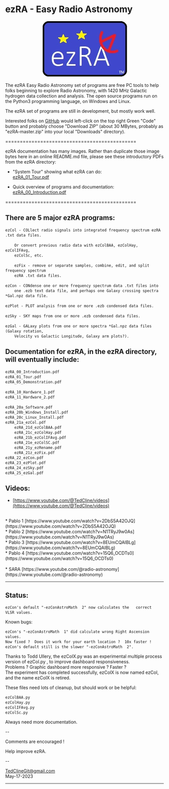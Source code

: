 # ezRA - Easy Radio Astronomy

<p align="center">
  <img src="/ezRA/ezRA_logo.jpg?raw=true" alt="ezRA_logo"/>
</p>

The ezRA Easy Radio Astronomy set of programs are free PC tools to help folks beginning to explore Radio Astronomy, with 
1420 MHz Galactic hydrogen data collection and analysis.
The open source programs run on the Python3 programming language, on Windows and Linux.

The ezRA set of programs are still in development, but mostly work well.

Interested folks on [GitHub](https://github.com/tedcline/ezRA)
would left-click on the top right Green "Code" button and probably choose "Download ZIP"
(about 30 MBytes, probably as "ezRA-master.zip" into your local "Downloads" directory).

=============================================

ezRA documentation has many images.
Rather than duplicate those image bytes here in an online README.md file,
please see these introductory PDFs from the ezRA directory:

* "System Tour" showing what ezRA can do:<br>
[ezRA_01_Tour.pdf](https://github.com/tedcline/ezRA/blob/master/ezRA/ezRA_01_Tour.pdf)<br>

* Quick overview of programs and documentation:<br>
[ezRA_00_Introduction.pdf](https://github.com/tedcline/ezRA/blob/master/ezRA/ezRA_00_Introduction.pdf)<br>

=============================================

## There are 5 major ezRA programs:

	ezCol - COLlect radio signals into integrated frequency spectrum ezRA .txt data files.

		Or convert previous radio data with ezColBAA, ezColHay, ezColIFAvg,
		ezColSc, etc.

		ezFix - remove or separate samples, combine, edit, and split frequency spectrum
		ezRA .txt data files.

	ezCon - CONdense one or more frequency spectrum data .txt files into
		one .ezb text data file, and perhaps one Galaxy crossing spectra *Gal.npz data file.

	ezPlot - PLOT analysis from one or more .ezb condensed data files.

	ezSky - SKY maps from one or more .ezb condensed data files.

	ezGal - GALaxy plots from one or more spectra *Gal.npz data files (Galaxy rotation,
		Velocity vs Galactic Longitude, Galaxy arm plots?).



## Documentation for ezRA, in the ezRA directory, will eventually include:

    ezRA_00_Introduction.pdf
    ezRA_01_Tour.pdf
    ezRA_05_Demonstration.pdf

    ezRA_10_Hardware_1.pdf
    ezRA_11_Hardware_2.pdf

    ezRA_20a_Software.pdf
    ezRA_20b_Windows_Install.pdf
    ezRA_20c_Linux_Install.pdf
    ezRA_21a_ezCol.pdf
        ezRA_21d_ezColBAA.pdf
        ezRA_21c_ezColHay.pdf
        ezRA_21b_ezColIFAvg.pdf
        ezRA_21e_ezColSC.pdf
        ezRA_21y_ezRename.pdf
        ezRA_21z_ezFix.pdf
    ezRA_22_ezCon.pdf
    ezRA_23_ezPlot.pdf
    ezRA_24_ezSky.pdf
    ezRA_25_ezGal.pdf


## Videos:

* [https://www.youtube.com/@TedCline/videos](https://www.youtube.com/@TedCline/videos)<br>
<br>
* Pablo 1 [https://www.youtube.com/watch?v=2DbS5A42OJQ](https://www.youtube.com/watch?v=2DbS5A42OJQ)<br>
* Pablo 2 [https://www.youtube.com/watch?v=N1TRyJ9w0As](https://www.youtube.com/watch?v=N1TRyJ9w0As)<br>
* Pablo 3 [https://www.youtube.com/watch?v=8EUmCQAIBLg](https://www.youtube.com/watch?v=8EUmCQAIBLg)<br>
* Pablo 4 [https://www.youtube.com/watch?v=15Q6_OCDTs0](https://www.youtube.com/watch?v=15Q6_OCDTs0)<br>
<br>
* SARA [https://www.youtube.com/@radio-astronomy](https://www.youtube.com/@radio-astronomy)<br>

---


## Status:

    ezCon's default "-ezConAstroMath  2" now calculates the   correct   VLSR values.

Known bugs:

    ezCon's "-ezConAstroMath  1" did calculate wrong Right Ascension values.
	Now fixed ?  Does it work for your earth location ?  10x faster !
    ezCon's default still is the slower "-ezConAstroMath  2".

Thanks to Todd Ullery, the  ezColX.py  was an experimental multiple process version of  ezCol.py , to improve dashboard responsiveness.
<br>
Problems ?  Graphic dashboard more responsive ?  Faster ?
<br>
The experiment has completed successfully, ezColX is now named ezCol, and the name ezColX is retired.

These files need lots of cleanup, but should work or be helpful:

    ezColBAA.py
    ezColHay.py
    ezColIFAvg.py
    ezColSc.py

Always need more documentation.

--

Comments are encouraged !

Help improve ezRA.

--

TedClineGit@gmail.com
<br>
May-17-2023

---
